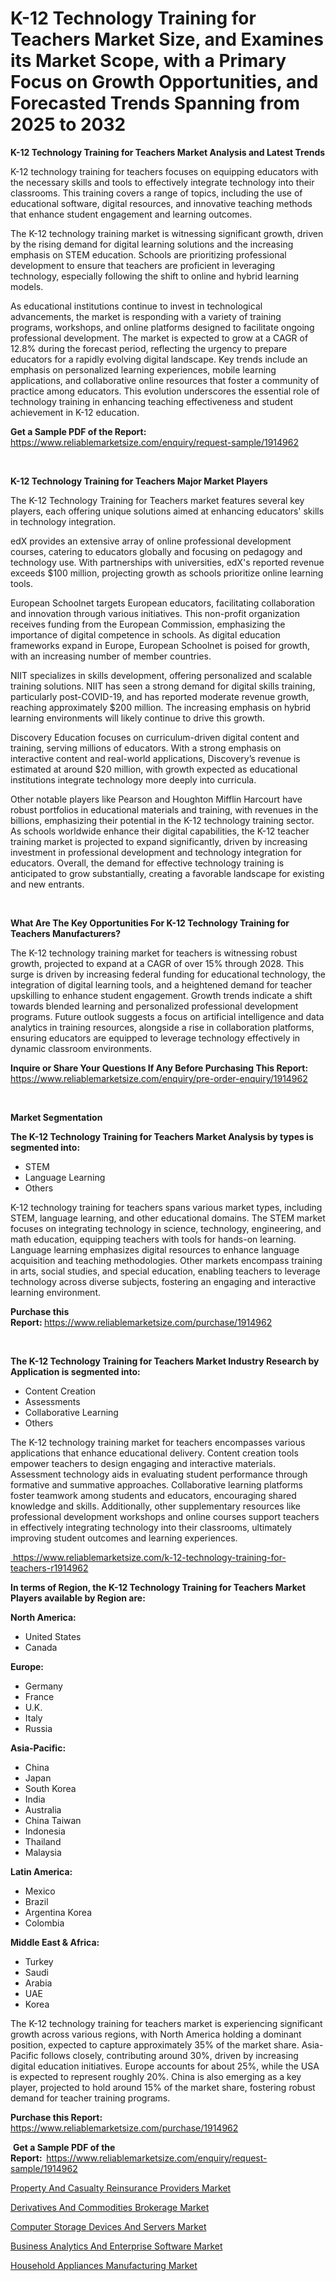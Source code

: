 <p><h1>K-12 Technology Training for Teachers Market Size, and Examines its Market Scope, with a Primary Focus on Growth Opportunities, and Forecasted Trends Spanning from 2025 to 2032</h1></p><p><strong>K-12 Technology Training for Teachers Market Analysis and Latest Trends</strong></p>
<p><p>K-12 technology training for teachers focuses on equipping educators with the necessary skills and tools to effectively integrate technology into their classrooms. This training covers a range of topics, including the use of educational software, digital resources, and innovative teaching methods that enhance student engagement and learning outcomes. </p><p>The K-12 technology training market is witnessing significant growth, driven by the rising demand for digital learning solutions and the increasing emphasis on STEM education. Schools are prioritizing professional development to ensure that teachers are proficient in leveraging technology, especially following the shift to online and hybrid learning models. </p><p>As educational institutions continue to invest in technological advancements, the market is responding with a variety of training programs, workshops, and online platforms designed to facilitate ongoing professional development. The market is expected to grow at a CAGR of 12.8% during the forecast period, reflecting the urgency to prepare educators for a rapidly evolving digital landscape. Key trends include an emphasis on personalized learning experiences, mobile learning applications, and collaborative online resources that foster a community of practice among educators. This evolution underscores the essential role of technology training in enhancing teaching effectiveness and student achievement in K-12 education.</p></p>
<p><strong>Get a Sample PDF of the Report:&nbsp;</strong> <a href="https://www.reliablemarketsize.com/enquiry/request-sample/1914962?utm_campaign=3348&utm_medium=2&utm_source=Github&utm_content=ia&utm_term=11032025&utm_id=k-12-technology-training-for-teachers">https://www.reliablemarketsize.com/enquiry/request-sample/1914962</a></p>
<p>&nbsp;</p>
<p><strong>K-12 Technology Training for Teachers Major Market Players</strong></p>
<p><p>The K-12 Technology Training for Teachers market features several key players, each offering unique solutions aimed at enhancing educators' skills in technology integration. </p><p>edX provides an extensive array of online professional development courses, catering to educators globally and focusing on pedagogy and technology use. With partnerships with universities, edX's reported revenue exceeds $100 million, projecting growth as schools prioritize online learning tools.</p><p>European Schoolnet targets European educators, facilitating collaboration and innovation through various initiatives. This non-profit organization receives funding from the European Commission, emphasizing the importance of digital competence in schools. As digital education frameworks expand in Europe, European Schoolnet is poised for growth, with an increasing number of member countries.</p><p>NIIT specializes in skills development, offering personalized and scalable training solutions. NIIT has seen a strong demand for digital skills training, particularly post-COVID-19, and has reported moderate revenue growth, reaching approximately $200 million. The increasing emphasis on hybrid learning environments will likely continue to drive this growth.</p><p>Discovery Education focuses on curriculum-driven digital content and training, serving millions of educators. With a strong emphasis on interactive content and real-world applications, Discovery’s revenue is estimated at around $20 million, with growth expected as educational institutions integrate technology more deeply into curricula.</p><p>Other notable players like Pearson and Houghton Mifflin Harcourt have robust portfolios in educational materials and training, with revenues in the billions, emphasizing their potential in the K-12 technology training sector. As schools worldwide enhance their digital capabilities, the K-12 teacher training market is projected to expand significantly, driven by increasing investment in professional development and technology integration for educators. Overall, the demand for effective technology training is anticipated to grow substantially, creating a favorable landscape for existing and new entrants.</p></p>
<p>&nbsp;</p>
<p><strong>What Are The Key Opportunities For K-12 Technology Training for Teachers Manufacturers?</strong></p>
<p><p>The K-12 technology training market for teachers is witnessing robust growth, projected to expand at a CAGR of over 15% through 2028. This surge is driven by increasing federal funding for educational technology, the integration of digital learning tools, and a heightened demand for teacher upskilling to enhance student engagement. Growth trends indicate a shift towards blended learning and personalized professional development programs. Future outlook suggests a focus on artificial intelligence and data analytics in training resources, alongside a rise in collaboration platforms, ensuring educators are equipped to leverage technology effectively in dynamic classroom environments.</p></p>
<p><strong>Inquire or Share Your Questions If Any Before Purchasing This Report:</strong> <a href="https://www.reliablemarketsize.com/enquiry/pre-order-enquiry/1914962?utm_campaign=3348&utm_medium=2&utm_source=Github&utm_content=ia&utm_term=11032025&utm_id=k-12-technology-training-for-teachers">https://www.reliablemarketsize.com/enquiry/pre-order-enquiry/1914962</a></p>
<p>&nbsp;</p>
<p><strong>Market Segmentation</strong></p>
<p><strong>The K-12 Technology Training for Teachers Market Analysis by types is segmented into:</strong></p>
<p><ul><li>STEM</li><li>Language Learning</li><li>Others</li></ul></p>
<p><p>K-12 technology training for teachers spans various market types, including STEM, language learning, and other educational domains. The STEM market focuses on integrating technology in science, technology, engineering, and math education, equipping teachers with tools for hands-on learning. Language learning emphasizes digital resources to enhance language acquisition and teaching methodologies. Other markets encompass training in arts, social studies, and special education, enabling teachers to leverage technology across diverse subjects, fostering an engaging and interactive learning environment.</p></p>
<p><strong>Purchase this Report:&nbsp;</strong><a href="https://www.reliablemarketsize.com/purchase/1914962?utm_campaign=3348&utm_medium=2&utm_source=Github&utm_content=ia&utm_term=11032025&utm_id=k-12-technology-training-for-teachers">https://www.reliablemarketsize.com/purchase/1914962</a></p>
<p>&nbsp;</p>
<p><strong>The K-12 Technology Training for Teachers Market Industry Research by Application is segmented into:</strong></p>
<p><ul><li>Content Creation</li><li>Assessments</li><li>Collaborative Learning</li><li>Others</li></ul></p>
<p><p>The K-12 technology training market for teachers encompasses various applications that enhance educational delivery. Content creation tools empower teachers to design engaging and interactive materials. Assessment technology aids in evaluating student performance through formative and summative approaches. Collaborative learning platforms foster teamwork among students and educators, encouraging shared knowledge and skills. Additionally, other supplementary resources like professional development workshops and online courses support teachers in effectively integrating technology into their classrooms, ultimately improving student outcomes and learning experiences.</p></p>
<p><a href="https://www.reliablemarketsize.com/k-12-technology-training-for-teachers-r1914962?utm_campaign=3348&utm_medium=2&utm_source=Github&utm_content=ia&utm_term=11032025&utm_id=k-12-technology-training-for-teachers">&nbsp;https://www.reliablemarketsize.com/k-12-technology-training-for-teachers-r1914962</a></p>
<p><strong>In terms of Region, the K-12 Technology Training for Teachers Market Players available by Region are:</strong></p>
<p>
    <p> <strong> North America: </strong>
        <ul>
            <li>United States</li>
            <li>Canada</li>
        </ul>
        </p> 
    <p> <strong> Europe: </strong>
        <ul>
            <li>Germany</li>
            <li>France</li>
            <li>U.K.</li>
            <li>Italy</li>
            <li>Russia</li>
        </ul>
        </p> 
    <p> <strong> Asia-Pacific: </strong>
        <ul>
            <li>China</li>
            <li>Japan</li>
            <li>South Korea</li>
            <li>India</li>
            <li>Australia</li>
            <li>China Taiwan</li>
            <li>Indonesia</li>
            <li>Thailand</li>
            <li>Malaysia</li>
        </ul>
        </p> 
    <p> <strong> Latin America: </strong>
        <ul>
            <li>Mexico</li>
            <li>Brazil</li>
            <li>Argentina Korea</li>
            <li>Colombia</li>
        </ul>
        </p> 
    <p> <strong> Middle East & Africa: </strong>
        <ul>
            <li>Turkey</li>
            <li>Saudi</li>
            <li>Arabia</li>
            <li>UAE</li>
            <li>Korea</li>
        </ul>
    </p>
    </p>
<p><p>The K-12 technology training for teachers market is experiencing significant growth across various regions, with North America holding a dominant position, expected to capture approximately 35% of the market share. Asia-Pacific follows closely, contributing around 30%, driven by increasing digital education initiatives. Europe accounts for about 25%, while the USA is expected to represent roughly 20%. China is also emerging as a key player, projected to hold around 15% of the market share, fostering robust demand for teacher training programs.</p></p>
<p><strong>Purchase this Report: </strong><a href="https://www.reliablemarketsize.com/purchase/1914962?utm_campaign=3348&utm_medium=2&utm_source=Github&utm_content=ia&utm_term=11032025&utm_id=k-12-technology-training-for-teachers">https://www.reliablemarketsize.com/purchase/1914962</a></p>
<p>&nbsp;<strong>Get a Sample PDF of the Report:&nbsp;&nbsp;</strong><a href="https://www.reliablemarketsize.com/enquiry/request-sample/1914962?utm_campaign=3348&utm_medium=2&utm_source=Github&utm_content=ia&utm_term=11032025&utm_id=k-12-technology-training-for-teachers">https://www.reliablemarketsize.com/enquiry/request-sample/1914962</a></p>
<p><strong></strong></p>
<p><p><a href="https://github.com/gitfwelday/Market-Research-Report-List-1/blob/main/property-and-casualty-reinsurance-providers-market.md?utm_campaign=3348&utm_medium=2&utm_source=Github&utm_content=ia&utm_term=11032025&utm_id=k-12-technology-training-for-teachers">Property And Casualty Reinsurance Providers Market</a></p><p><a href="https://github.com/janskudiony/Market-Research-Report-List-1/blob/main/derivatives-and-commodities-brokerage-market.md?utm_campaign=3348&utm_medium=2&utm_source=Github&utm_content=ia&utm_term=11032025&utm_id=k-12-technology-training-for-teachers">Derivatives And Commodities Brokerage Market</a></p><p><a href="https://github.com/mronmizoe/Market-Research-Report-List-1/blob/main/computer-storage-devices-and-servers-market.md?utm_campaign=3348&utm_medium=2&utm_source=Github&utm_content=ia&utm_term=11032025&utm_id=k-12-technology-training-for-teachers">Computer Storage Devices And Servers Market</a></p><p><a href="https://github.com/makzzochil/Market-Research-Report-List-1/blob/main/business-analytics-and-enterprise-software-market.md?utm_campaign=3348&utm_medium=2&utm_source=Github&utm_content=ia&utm_term=11032025&utm_id=k-12-technology-training-for-teachers">Business Analytics And Enterprise Software Market</a></p><p><a href="https://github.com/hayasiorover/Market-Research-Report-List-1/blob/main/household-appliances-manufacturing-market.md?utm_campaign=3348&utm_medium=2&utm_source=Github&utm_content=ia&utm_term=11032025&utm_id=k-12-technology-training-for-teachers">Household Appliances Manufacturing Market</a></p></p>